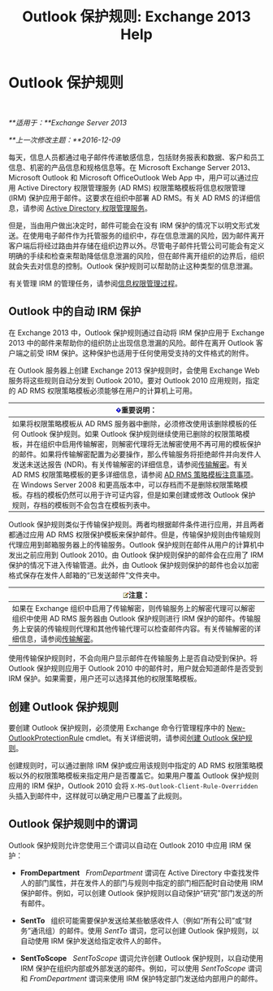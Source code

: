 ﻿---
title: 'Outlook 保护规则: Exchange 2013 Help'
TOCTitle: Outlook 保护规则
ms:assetid: bd7d0ad7-1f8e-46da-a74b-58c58f3eff93
ms:mtpsurl: https://technet.microsoft.com/zh-cn/library/Dd638178(v=EXCHG.150)
ms:contentKeyID: 50491536
ms.date: 01/11/2018
mtps_version: v=EXCHG.150
ms.translationtype: HT
---

# Outlook 保护规则

 

_**适用于：**Exchange Server 2013_

_**上一次修改主题：**2016-12-09_

每天，信息人员都通过电子邮件传递敏感信息，包括财务报表和数据、客户和员工信息、机密的产品信息和规格信息等。在 Microsoft Exchange Server 2013、Microsoft Outlook 和 Microsoft OfficeOutlook Web App 中，用户可以通过应用 Active Directory 权限管理服务 (AD RMS) 权限策略模板将信息权限管理 (IRM) 保护应用于邮件。这要求在组织中部署 AD RMS。有关 AD RMS 的详细信息，请参阅 [Active Directory 权限管理服务](https://go.microsoft.com/fwlink/p/?linkid=129823)。

但是，当由用户做出决定时，邮件可能会在没有 IRM 保护的情况下以明文形式发送。在使用电子邮件作为托管服务的组织中，存在信息泄漏的风险，因为邮件离开客户端后将经过路由并存储在组织边界以外。尽管电子邮件托管公司可能会有定义明确的手续和检查来帮助降低信息泄漏的风险，但在邮件离开组织的边界后，组织就会失去对信息的控制。Outlook 保护规则可以帮助防止这种类型的信息泄漏。

有关管理 IRM 的管理任务，请参阅[信息权限管理过程](information-rights-management-procedures-exchange-2013-help.md)。

## Outlook 中的自动 IRM 保护

在 Exchange 2013 中，Outlook 保护规则通过自动将 IRM 保护应用于 Exchange 2013 中的邮件来帮助你的组织防止出现信息泄漏的风险。邮件在离开 Outlook 客户端之前受 IRM 保护。这种保护也适用于任何使用受支持的文件格式的附件。

在 Outlook 服务器上创建 Exchange 2013 保护规则时，会使用 Exchange Web 服务将这些规则自动分发到 Outlook 2010。要对 Outlook 2010 应用规则，指定的 AD RMS 权限策略模板必须能够在用户的计算机上可用。

<table>
<thead>
<tr class="header">
<th><img src="images/Bb124558.important(EXCHG.150).gif" title="重要说明" alt="重要说明" />重要说明：</th>
</tr>
</thead>
<tbody>
<tr class="odd">
<td>如果将权限策略模板从 AD RMS 服务器中删除，必须修改使用该删除模板的任何 Outlook 保护规则。如果 Outlook 保护规则继续使用已删除的权限策略模板，并在组织中启用传输解密，则解密代理将无法解密使用不再可用的模板保护的邮件。如果将传输解密配置为必要操作，那么传输服务将拒绝邮件并向发件人发送未送达报告 (NDR)。有关传输解密的详细信息，请参阅<a href="transport-decryption-exchange-2013-help.md">传输解密</a>。有关 AD RMS 权限策略模板的更多详细信息，请参阅 <a href="https://go.microsoft.com/fwlink/p/?linkid=179455">AD RMS 策略模板注意事项</a>。<br />
在 Windows Server 2008 和更高版本中，可以存档而不是删除权限策略模板。存档的模板仍然可以用于许可证内容，但是如果创建或修改 Outlook 保护规则，存档的模板则不会包含在模板列表中。</td>
</tr>
</tbody>
</table>


Outlook 保护规则类似于传输保护规则。两者均根据邮件条件进行应用，并且两者都通过应用 AD RMS 权限保护模板来保护邮件。但是，传输保护规则由传输规则代理应用到邮箱服务器上的传输服务。Outlook 保护规则在邮件从用户的计算机中发出之前应用到 Outlook 2010。由 Outlook 保护规则保护的邮件会在应用了 IRM 保护的情况下进入传输管道。此外，由 Outlook 保护规则保护的邮件也会以加密格式保存在发件人邮箱的“已发送邮件”文件夹中。

<table>
<thead>
<tr class="header">
<th><img src="images/Bb124558.note(EXCHG.150).gif" title="注意" alt="注意" />注意：</th>
</tr>
</thead>
<tbody>
<tr class="odd">
<td>如果在 Exchange 组织中启用了传输解密，则传输服务上的解密代理可以解密组织中使用 AD RMS 服务器由 Outlook 保护规则进行 IRM 保护的邮件。传输服务上安装的传输规则代理和其他传输代理可以检查邮件内容。有关传输解密的详细信息，请参阅<a href="transport-decryption-exchange-2013-help.md">传输解密</a>。</td>
</tr>
</tbody>
</table>


使用传输保护规则时，不会向用户显示邮件在传输服务上是否自动受到保护。将 Outlook 保护规则应用于 Outlook 2010 中的邮件时，用户就会知道邮件是否受到 IRM 保护。如果需要，用户还可以选择其他的权限策略模板。

## 创建 Outlook 保护规则

要创建 Outlook 保护规则，必须使用 Exchange 命令行管理程序中的 [New-OutlookProtectionRule](https://technet.microsoft.com/zh-cn/library/dd298182\(v=exchg.150\)) cmdlet。有关详细说明，请参阅[创建 Outlook 保护规则](create-an-outlook-protection-rule-exchange-2013-help.md)。

创建规则时，可以通过删除 IRM 保护或应用该规则中指定的 AD RMS 权限策略模板以外的权限策略模板来指定用户是否覆盖它。如果用户覆盖 Outlook 保护规则应用的 IRM 保护，Outlook 2010 会将 `X-MS-Outlook-Client-Rule-Overridden` 头插入到邮件中，这样就可以确定用户已覆盖了此规则。

## Outlook 保护规则中的谓词

Outlook 保护规则允许您使用三个谓词以自动在 Outlook 2010 中应用 IRM 保护：

  - **FromDepartment**   *FromDepartment* 谓词在 Active Directory 中查找发件人的部门属性，并在发件人的部门与规则中指定的部门相匹配时自动使用 IRM 保护邮件。例如，可以创建 Outlook 保护规则以自动保护“研究”部门发送的所有邮件。

  - **SentTo**   组织可能需要保护发送给某些敏感收件人（例如“所有公司”或“财务”通讯组）的邮件。使用 *SentTo* 谓词，您可以创建 Outlook 保护规则，以自动使用 IRM 保护发送给指定收件人的邮件。

  - **SentToScope**   *SentToScope* 谓词允许创建 Outlook 保护规则，以自动使用 IRM 保护在组织内部或外部发送的邮件。例如，可以使用 *SentToScope* 谓词和 *FromDepartment* 谓词来使用 IRM 保护特定部门发送给内部用户的邮件。

